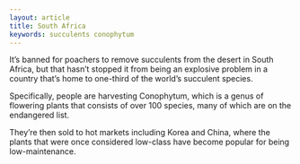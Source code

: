 ```yaml
---
layout: article
title: South Africa
keywords: succulents conophytum
---
```


It’s banned for poachers to remove succulents from the desert in South Africa, but that hasn’t stopped it from being an explosive problem in a country that’s home to one-third of the world’s succulent species.

Specifically, people are harvesting Conophytum, which is a genus of flowering plants that consists of over 100 species, many of which are on the endangered list.

They’re then sold to hot markets including Korea and China, where the plants that were once considered low-class have become popular for being low-maintenance.
